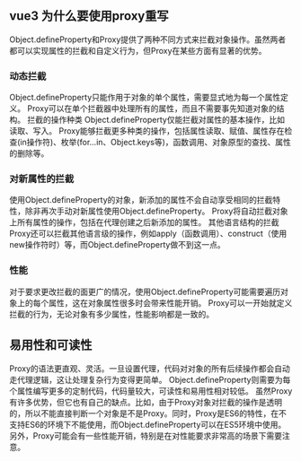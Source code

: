 ## vue3 为什么要使用proxy重写

Object.defineProperty和Proxy提供了两种不同方式来拦截对象操作。虽然两者都可以实现属性的拦截和自定义行为，但Proxy在某些方面有显著的优势。

### 动态拦截

Object.defineProperty只能作用于对象的单个属性，需要显式地为每一个属性定义。
Proxy可以在单个拦截器中处理所有的属性，而且不需要事先知道对象的结构。
拦截的操作种类
Object.defineProperty仅能拦截对属性的基本操作，比如读取、写入。
Proxy能够拦截更多种类的操作，包括属性读取、赋值、属性存在检查(in操作符)、枚举(for...in、Object.keys等)，函数调用、对象原型的查找、属性的删除等。

### 对新属性的拦截

使用Object.defineProperty的对象，新添加的属性不会自动享受相同的拦截特性，除非再次手动对新属性使用Object.defineProperty。
Proxy将自动拦截对象上所有属性的操作，包括在代理创建之后新添加的属性。
其他语言结构的拦截
Proxy还可以拦截其他语言级的操作，例如apply（函数调用）、construct（使用new操作符时）等，而Object.defineProperty做不到这一点。

### 性能

对于要求更改拦截的面更广的情况，使用Object.defineProperty可能需要遍历对象上的每个属性，这在对象属性很多时会带来性能开销。
Proxy可以一开始就定义拦截的行为，无论对象有多少属性，性能影响都是一致的。

## 易用性和可读性
Proxy的语法更直观、灵活。一旦设置代理，代码对对象的所有后续操作都会自动走代理逻辑，这让处理复杂行为变得更简单。
Object.defineProperty则需要为每个属性编写更多的定制代码，代码量较大，可读性和易用性相对较低。
虽然Proxy有许多优势，但它也有自己的缺点。比如，由于Proxy对象对拦截的操作是透明的，所以不能直接判断一个对象是不是Proxy。同时，Proxy是ES6的特性，在不支持ES6的环境下不能使用，而Object.defineProperty可以在ES5环境中使用。另外，Proxy可能会有一些性能开销，特别是在对性能要求非常高的场景下需要注意。